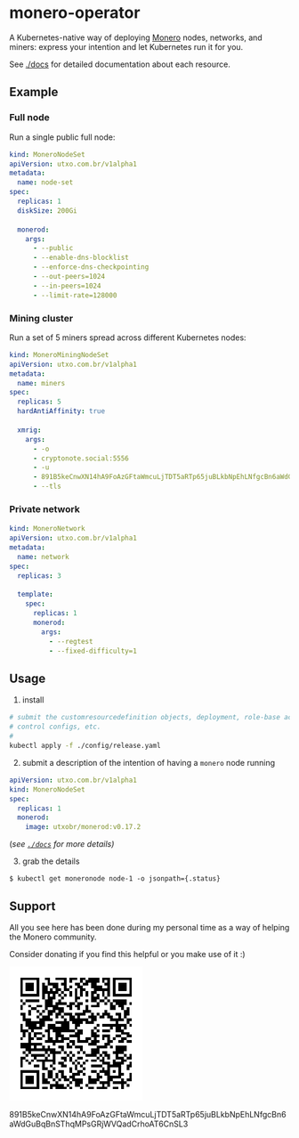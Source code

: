 # monero-operator

A Kubernetes-native way of deploying [Monero] nodes, networks, and miners:
express your intention and let Kubernetes run it for you.

See [./docs](./docs) for detailed documentation about each resource.


## Example

### Full node

Run a single public full node:

```yaml
kind: MoneroNodeSet
apiVersion: utxo.com.br/v1alpha1
metadata:
  name: node-set
spec:
  replicas: 1
  diskSize: 200Gi

  monerod:
    args:
      - --public
      - --enable-dns-blocklist
      - --enforce-dns-checkpointing
      - --out-peers=1024
      - --in-peers=1024
      - --limit-rate=128000
```


### Mining cluster

Run a set of 5 miners spread across different Kubernetes nodes:

```yaml
kind: MoneroMiningNodeSet
apiVersion: utxo.com.br/v1alpha1
metadata:
  name: miners
spec:
  replicas: 5
  hardAntiAffinity: true

  xmrig:
    args:
      - -o
      - cryptonote.social:5556
      - -u
      - 891B5keCnwXN14hA9FoAzGFtaWmcuLjTDT5aRTp65juBLkbNpEhLNfgcBn6aWdGuBqBnSThqMPsGRjWVQadCrhoAT6CnSL3.node-$(id)
      - --tls
```


### Private network

```yaml
kind: MoneroNetwork
apiVersion: utxo.com.br/v1alpha1
metadata:
  name: network
spec:
  replicas: 3

  template:
    spec:
      replicas: 1
      monerod:
        args:
          - --regtest
          - --fixed-difficulty=1
```


## Usage

1. install

```bash
# submit the customresourcedefinition objects, deployment, role-base access
# control configs, etc.
#
kubectl apply -f ./config/release.yaml
```

2. submit a description of the intention of having a `monero` node running

```yaml
apiVersion: utxo.com.br/v1alpha1
kind: MoneroNodeSet
spec:
  replicas: 1
  monerod:
    image: utxobr/monerod:v0.17.2
```

(_see [`./docs`](./docs) for more details)_

3. grab the details

```console
$ kubectl get moneronode node-1 -o jsonpath={.status}
```


## Support

All you see here has been done during my personal time as a way of helping the Monero community.

Consider donating if you find this helpful or you make use of it :)

![](assets/donate.png)

891B5keCnwXN14hA9FoAzGFtaWmcuLjTDT5aRTp65juBLkbNpEhLNfgcBn6aWdGuBqBnSThqMPsGRjWVQadCrhoAT6CnSL3


[Monero]: https://www.getmonero.org/
